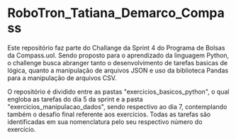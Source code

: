 # RoboTron_Tatiana_Demarco_Compass

Este repositório faz parte do Challange da Sprint 4 do Programa de Bolsas da Compass.uol. Sendo proposto para o aprendizado da linguagem Python, o challenge busca abranger tanto o desenvolvimento de tarefas basicas de lógica, quanto a manipulação de arquivos JSON e uso da biblioteca Pandas para a manipulação de arquivos CSV.

O repositório é dividido entre as pastas "exercicios_basicos_python", o qual engloba as tarefas do dia 5 da sprint e a pasta "exercicios_manipulacao_dados", sendo respectivo ao dia 7, contemplando também o desafio final referente aos exercícios. Todas as tarefas são identificadas em sua nomenclatura pelo seu respectivo número do exercício.

